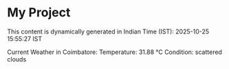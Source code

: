 # My Project

This content is dynamically generated in Indian Time (IST): 2025-10-25 15:55:27 IST


Current Weather in Coimbatore:
Temperature: 31.88 °C
Condition: scattered clouds
